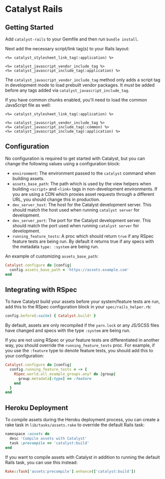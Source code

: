 # Catalyst Rails

## Getting Started

Add `catalyst-rails` to your Gemfile and then run `bundle install`.

Next add the necessary script/link tag(s) to your Rails layout:

```erb
<%= catalyst_stylesheet_link_tag(:application) %>

<%= catalyst_javascript_vendor_include_tag %>
<%= catalyst_javascript_include_tag(:application) %>
```

The `catalyst_javascript_vendor_include_tag` method only adds a script tag in
development mode to load prebuilt vendor packages. It _must_ be added before
any tags added via `catalyst_javascript_include_tag`.

If you have common chunks enabled, you'll need to load the common JavaScript
file as well:

```erb
<%= catalyst_stylesheet_link_tag(:application) %>

<%= catalyst_javascript_vendor_include_tag %>
<%= catalyst_javascript_include_tag(:common) %>
<%= catalyst_javascript_include_tag(:application) %>
```

## Configuration

No configuration is required to get started with Catalyst, but you can change
the following values using a configuration block:

- `environment`: The environment passed to the `catalyst` command when building assets.
- `assets_base_path`: The path which is used by the view helpers when building `<script>` and `<link>` tags in non-development environments. If you are using a CDN which proxies asset requests through a different URL, you should change this in production.
- `dev_server_host`: The host for the Catalyst development server. This should match the host used when running `catalyst server` for development.
- `dev_server_port`: The port for the Catalyst development server. This should match the port used when running `catalyst server` for development.
- `running_feature_tests`: A proc which should return `true` if any RSpec feature tests are being run. By default it returns true if any specs with the metadata `type: :system` are being run.

An example of customizing `assets_base_path`:

```ruby
Catalyst.configure do |config|
  config.assets_base_path = 'https://assets.example.com'
end
```

## Integrating with RSpec

To have Catalyst build your assets before your system/feature tests are run,
add this to the RSpec configuration block in your `spec/rails_helper.rb`:

```ruby
config.before(:suite) { Catalyst.build! }
```

By default, assets are only recompiled if the `yarn.lock` or any JS/SCSS  files
have changed and specs with the type `:system` are being run.

If you are not using RSpec or your feature tests are differentiated in another
way, you should override the `running_feature_tests` proc. For example, if you
use the `:feature` type to denote feature tests, you should add this to your
configuration:

```ruby
Catalyst.configure do |config|
  config.running_feature_tests = -> {
    RSpec.world.all_example_groups.any? do |group|
      group.metadata[:type] == :feature
    end
  }
end
```

## Heroku Deployment

To compile assets during the Heroku deployment process, you can create a rake
task in `lib/tasks/assets.rake` to override the default Rails task:

```ruby
namespace :assets do
  desc 'Compile assets with Catalyst'
  task :precompile => 'catalyst:build'
end
```

If you want to compile assets with Catalyst in addition to running the default
Rails task, you can use this instead:

```ruby
Rake::Task['assets:precompile'].enhance(['catalyst:build'])
```
